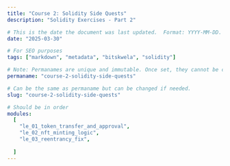 ```yaml
---
title: "Course 2: Solidity Side Quests"
description: "Solidity Exercises - Part 2"

# This is the date the document was last updated.  Format: YYYY-MM-DD.
date: "2025-03-30"

# For SEO purposes
tags: ["markdown", "metadata", "bitskwela", "solidity"]

# Note: Permanames are unique and immutable. Once set, they cannot be changed.  You may change the filename but not this.
permaname: "course-2-solidity-side-quests"

# Can be the same as permaname but can be changed if needed.
slug: "course-2-solidity-side-quests"

# Should be in order
modules:
  [
    "le_01_token_transfer_and_approval",
    "le_02_nft_minting_logic",
    "le_03_reentrancy_fix",
 
  ]
---
```

